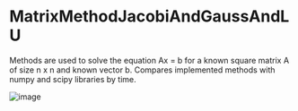 # MatrixMethodJacobiAndGaussAndLU

Methods are used to solve the equation Ax = b for a known square matrix A of size n x n  and known vector b. Compares implemented methods with numpy and scipy libraries by time. 

![image](https://user-images.githubusercontent.com/78599029/169853856-367f72db-c29d-4314-b3b2-0a07023118bb.png)



